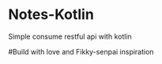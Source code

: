# Notes-Kotlin
Simple consume restful api with kotlin

#Build with love and Fikky-senpai inspiration
